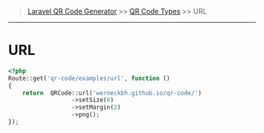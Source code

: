 > [Laravel QR Code Generator](index.md) >> [QR Code Types](index.md#code-types) >> URL

---
# URL

```php
<?php
Route::get('qr-code/examples/url', function () 
{
    return  QRCode::url('werneckbh.github.io/qr-code/')
                  ->setSize(8)
                  ->setMargin(2)
                  ->png();
});    
```